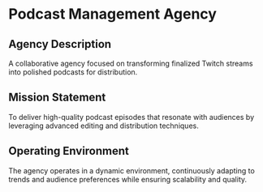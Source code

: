 # Podcast Management Agency

## Agency Description
A collaborative agency focused on transforming finalized Twitch streams into polished podcasts for distribution.

## Mission Statement
To deliver high-quality podcast episodes that resonate with audiences by leveraging advanced editing and distribution techniques.

## Operating Environment
The agency operates in a dynamic environment, continuously adapting to trends and audience preferences while ensuring scalability and quality. 